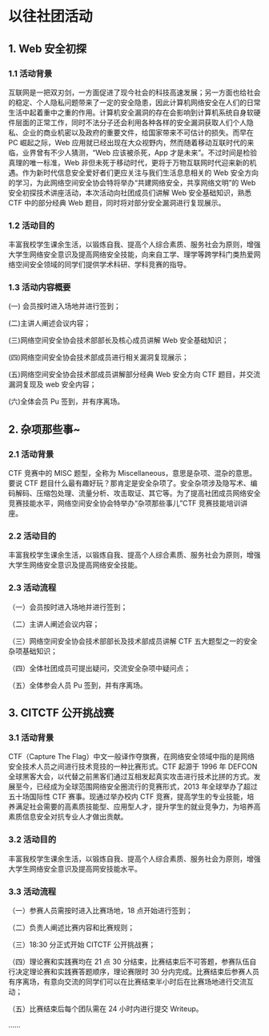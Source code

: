 # 以往社团活动

## 1. Web 安全初探

### 1.1 活动背景

互联网是一把双刃剑，一方面促进了现今社会的科技高速发展；另一方面也给社会的稳定、个人隐私问题带来了一定的安全隐患，因此计算机网络安全在人们的日常生活中起着重中之重的作用。计算机安全漏洞的存在会影响到计算机系统自身软硬件层面的正常工作，同时不法分子还会利用各种各样的安全漏洞获取人们个人隐私、企业的商业机密以及政府的重要文件，给国家带来不可估计的损失。而早在 PC 崛起之际，Web 应用就已经出现在大众视野内，然而随着移动互联时代的来临，业界曾有不少人猜测，“Web 应该被杀死，App 才是未来”。不过时间是检验真理的唯一标准，Web 非但未死于移动时代，更将于万物互联网时代迎来新的机遇。作为新时代信息安全爱好者们更应关注与我们生活息息相关的 Web 安全方向的学习，为此网络空间安全协会特将举办“共建网络安全，共享网络文明”的 Web 安全初探技术讲座活动，本次活动向社团成员们讲解 Web 安全基础知识，熟悉 CTF 中的部分经典 Web 题目，同时将对部分安全漏洞进行复现展示。

### 1.2 活动目的

丰富我校学生课余生活，以锻炼自我、提高个人综合素质、服务社会为原则，增强大学生网络安全意识及提高网络安全技能，向来自工学、理学等跨学科门类热爱网络空间安全领域的同学们提供学术科研、学科竞赛的指导。

### 1.3 活动内容概要

(一) 会员按时进入场地并进行签到；

(二)主讲人阐述会议内容；

(三)网络空间安全协会技术部部长及核心成员讲解 Web 安全基础知识；

(四)网络空间安全协会技术部成员进行相关漏洞复现展示；

(五)网络空间安全协会技术部成员讲解部分经典 Web 安全方向 CTF 题目，并交流漏洞复现及 web 安全内容；

(六)全体会员 Pu 签到，并有序离场。

## 2. 杂项那些事~

### 2.1 活动背景

CTF 竞赛中的 MISC 题型，全称为 Miscellaneous，意思是杂项、混杂的意思。要说 CTF 题目什么最有趣好玩？那肯定是安全杂项了。安全杂项涉及隐写术、编码解码、压缩包处理、流量分析、攻击取证、其它等。为了提高社团成员网络安全竞赛技能水平，网络空间安全协会特举办“杂项那些事儿”CTF 竞赛技能培训讲座。

### 2.2 活动目的

丰富我校学生课余生活，以锻炼自我、提高个人综合素质、服务社会为原则，增强大学生网络安全意识及提高网络安全技能。

### 2.3 活动流程

（一）会员按时进入场地并进行签到；

（二）主讲人阐述会议内容；

（三）网络空间安全协会技术部部长及技术部成员讲解 CTF 五大题型之一的安全杂项基础知识；

（四）全体社团成员可提出疑问，交流安全杂项中疑问点；

（五）全体参会人员 Pu 签到，并有序离场。

## 3. CITCTF 公开挑战赛

### 3.1 活动背景

CTF（Capture The Flag）中文一般译作夺旗赛，在网络安全领域中指的是网络安全技术人员之间进行技术竞技的一种比赛形式。CTF 起源于 1996 年 DEFCON 全球黑客大会，以代替之前黑客们通过互相发起真实攻击进行技术比拼的方式。发展至今，已经成为全球范围网络安全圈流行的竞赛形式，2013 年全球举办了超过五十场国际性 CTF 赛事。现通过举办校内 CTF 竞赛，提高学生的专业技能，培养满足社会需要的高素质技能型、应用型人才，提升学生的就业竞争力，为培养高素质信息安全对抗专业人才做出贡献。

### 3.2 活动目的

丰富我校学生课余生活，以锻炼自我、提高个人综合素质、服务社会为原则，增强大学生网络安全意识及提高网安技能水平。

### 3.3 活动流程

（一）参赛人员需按时进入比赛场地，18 点开始进行签到；

（二）负责人阐述比赛内容和比赛规则；

（三）18:30 分正式开始 CITCTF 公开挑战赛；

（四）理论赛和实践赛均在 21 点 30 分结束，比赛结束后不可答题，参赛队伍自行决定理论赛和实践赛答题顺序，理论赛限时 30 分内完成。比赛结束后参赛人员有序离场，有意向交流的同学们可以在比赛结束半小时后在比赛场地进行交流互动；

（五）比赛结束后每个团队需在 24 小时内进行提交 Writeup。

......
